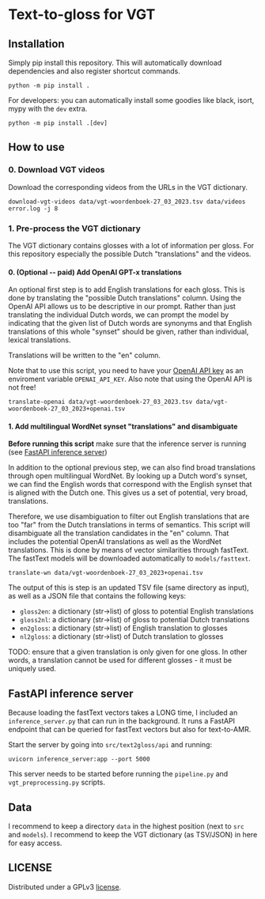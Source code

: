 # Text-to-gloss for VGT

## Installation

Simply pip install this repository. This will automatically download dependencies and also register shortcut commands.

```shell
python -m pip install .
```

For developers: you can automatically install some goodies like black, isort, mypy with the `dev` extra.

```shell
python -m pip install .[dev]
```


## How to use

### 0. Download VGT videos

Download the corresponding videos from the URLs in the VGT dictionary.

```shell
download-vgt-videos data/vgt-woordenboek-27_03_2023.tsv data/videos error.log -j 8
```


### 1. Pre-process the VGT dictionary

The VGT dictionary contains glosses with a lot of information per gloss. For this repository especially the possible
Dutch "translations" and the videos.

#### 0. (Optional -- paid) Add OpenAI GPT-x translations

An optional first step is to add English translations for each gloss. This is done by translating the "possible Dutch
translations" column. Using the OpenAI API allows us to be descriptive in our prompt. Rather than just translating the
individual Dutch words, we can prompt the model by indicating that the given list of Dutch words are synonyms and that
English translations of this whole "synset" should be given, rather than individual, lexical translations.

Translations will be written to the "en" column.

Note that to use this script, you need to have your [OpenAI API key](https://platform.openai.com/account/api-keys) as
an enviroment variable `OPENAI_API_KEY`. Also note that using the OpenAI API is not free!

```shell
translate-openai data/vgt-woordenboek-27_03_2023.tsv data/vgt-woordenboek-27_03_2023+openai.tsv
```

#### 1. Add multilingual WordNet synset "translations" and disambiguate

**Before running this script** make sure that the inference server is running (see 
[FastAPI inference server](#fastapi-inference-server))

In addition to the optional previous step, we can also find broad translations through open multilingual WordNet. By
looking up a Dutch word's synset, we can find the English words that correspond with the English synset that is aligned
with the Dutch one. This gives us a set of potential, very broad, translations.

Therefore, we use disambiguation to filter out English translations that are too "far" from the Dutch translations in
terms of semantics. This script will disambiguate all the translation candidates in the "en" column. That includes the
potential OpenAI translations as well as the WordNet translations. This is done by means of vector similarities through
fastText. The fastText models will be downloaded automatically to `models/fasttext`.

```shell
translate-wn data/vgt-woordenboek-27_03_2023+openai.tsv
```

The output of this is step is an updated TSV file (same directory as input), as well as a JSON file that contains the 
following keys:

- `gloss2en`: a dictionary (str->list) of gloss to potential English translations
- `gloss2nl`: a dictionary (str->list) of gloss to potential Dutch translations
- `en2gloss`: a dictionary (str->list) of English translation to glosses
- `nl2gloss`: a dictionary (str->list) of Dutch translation to glosses

TODO: ensure that a given translation is only given for one gloss. In other words, a translation cannot be used for different glosses - it must be uniquely used.


## FastAPI inference server

Because loading the fastText vectors takes a LONG time, I included an `inference_server.py` that can run in the background.
It runs a FastAPI endpoint that can be queried for fastText vectors but also for text-to-AMR.

Start the server by going into `src/text2gloss/api` and running:

```shell
uvicorn inference_server:app --port 5000
```

This server needs to be started before running the `pipeline.py` and `vgt_preprocessing.py` scripts.

## Data

I recommend to keep a directory `data` in the highest position (next to `src` and `models`). I recommend to keep the
VGT dictionary (as TSV/JSON) in here for easy access.

## LICENSE

Distributed under a GPLv3 [license](LICENSE).
